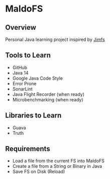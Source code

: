 MaldoFS
=====

Overview
--------
Personal Java learning project inspired by [Jimfs](https://github.com/google/jimfs) 

Tools to Learn
---------

- GitHub
- Java 14
- Google Java Code Style
- Error Prone 
- SonarLint
- Java Flight Recorder (when ready)
- Microbenchmarking (when ready)

Libraries to Learn
---------
- Guava
- Truth


Requirements
------
- Load a file from the current FS into MaldoFS
- Create a file from a String or Binary in Java
- Save FS on Disk (Reload)
